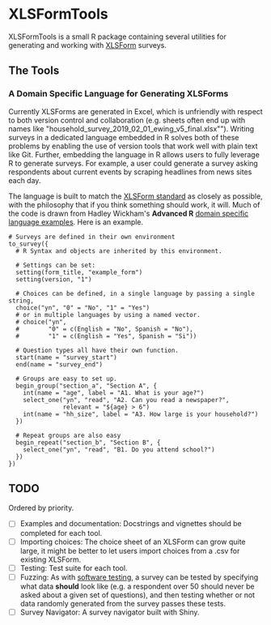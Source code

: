 # XLSFormTools

XLSFormTools is a small R package containing several utilities for generating and working with [XLSForm](https://xlsform.org/en/) surveys.

## The Tools

### A Domain Specific Language for Generating XLSForms

Currently XLSForms are generated in Excel, which is unfriendly with respect to both version control and collaboration (e.g. sheets often end up with names like "household_survey_2019_02_01_ewing_v5_final.xlsx""). Writing surveys in a dedicated language embedded in R solves both of these problems by enabling the use of version tools that work well with plain text like Git. Further, embedding the language in R allows users to fully leverage R to generate surveys. For example, a user could generate a survey asking respondents about current events by scraping headlines from news sites each day.

The language is built to match the [XLSForm standard](https://xlsform.org/en/ref-table/) as closely as possible, with the philosophy that if you think something should work, it will. Much of the code is drawn from Hadley Wickham's __Advanced R__ [domain specific language examples](http://adv-r.had.co.nz/dsl.html). Here is an example.

```{r}
# Surveys are defined in their own environment
to_survey({
  # R Syntax and objects are inherited by this environment.
  
  # Settings can be set:
  setting(form_title, "example_form")
  setting(version, "1")
  
  # Choices can be defined, in a single language by passing a single string, 
  choice("yn", "0" = "No", "1" = "Yes")
  # or in multiple languages by using a named vector.
  # choice("yn",
  #        "0" = c(English = "No", Spanish = "No"), 
  #        "1" = c(English = "Yes", Spanish = "Si"))
  
  # Question types all have their own function.
  start(name = "survey_start")
  end(name = "survey_end")
  
  # Groups are easy to set up.
  begin_group("section_a", "Section A", {
    int(name = "age", label = "A1. What is your age?")
    select_one("yn", "read", "A2. Can you read a newspaper?", 
               relevant = "${age} > 6")
    int(name = "hh_size", label = "A3. How large is your household?")
  })
  
  # Repeat groups are also easy
  begin_repeat("section_b", "Section B", {
    select_one("yn", "read", "B1. Do you attend school?")
  })
})
```

## TODO

Ordered by priority.

- [ ] Examples and documentation: Docstrings and vignettes should be completed for each tool.
- [ ] Importing choices: The choice sheet of an XLSForm can grow quite large, it might be better to let users import choices from a .csv for existing XLSForm.
- [ ] Testing: Test suite for each tool.
- [ ] Fuzzing: As with [software testing](https://en.wikipedia.org/wiki/Fuzzing), a survey can be tested by specifying what data __should__ look like (e.g. a respondent over 50 should never be asked about a given set of questions), and then testing whether or not data randomly generated from the survey passes these tests.
- [ ] Survey Navigator: A survey navigator built with Shiny.

